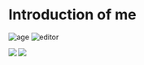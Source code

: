 # Introduction of me
![age](https://img.shields.io/badge/age-17-brighn)
![editor](https://img.shields.io/badge/editor-Vim-green)

<!--stats-->
<a href="https://github.com/anuraghazra/github-readme-stats">
  <img align="left" src="https://github-readme-stats.vercel.app/api?username=1hPa&show_icons=true&theme=radical" />
</a>
<!--top languages-->
<a href="https://github.com/anuraghazra/github-readme-stats">
  <img align="left" src="https://github-readme-stats.vercel.app/api/top-langs/?username=1hPa&hide=tex" />
</a>
